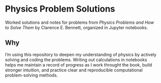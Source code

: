 # Physics Problem Solutions

Worked solutions and notes for problems from *Physics Problems and How to Solve Them* by Clarence E. Bennett, organized in Jupyter notebooks.

## Why
I’m using this repository to deepen my understanding of physics by actively solving and coding the problems. Writing out calculations in notebooks helps me maintain a record of progress as I work throught the book, build stronger intuition, and practice clear and reproducible computational problem-solving methods.
